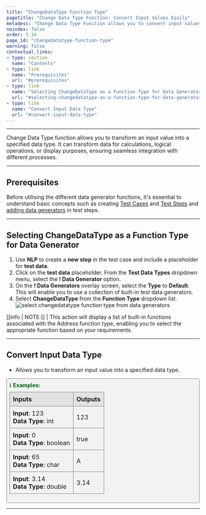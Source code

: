 ```yaml
---
title: "ChangeDataType Function Type"
pagetitle: "Change Data Type Function: Convert Input Values Easily"
metadesc: "Change Data Type Function allows you to convert input values to specified data types, ensuring compatibility for various operations and storage needs."
noindex: false
order: 5.34
page_id: "changedatatype-function-type"
warning: false
contextual_links:
- type: section
  name: "Contents"
- type: link
  name: "Prerequisites"
  url: "#prerequisites"
- type: link
  name: "Selecting ChangeDataType as a Function Type for Data Generator"
  url: "#selecting-changedatatype-as-a-function-type-for-data-generator"
- type: link
  name: "Convert Input Data Type"
  url: "#convert-input-data-type"
---
```


---

Change Data Type function allows you to transform an input value into a specified data type. It can transform data for calculations, logical operations, or display purposes, ensuring seamless integration with different processes.

---

## **Prerequisites**

Before utilising the different data generator functions, it's essential to understand basic concepts such as creating [Test Cases](https://testsigma.com/docs/test-cases/manage/add-edit-delete/#create-test-case) and [Test Steps](https://testsigma.com/docs/test-cases/create-test-steps/overview/) and [adding data generators](https://testsigma.com/docs/test-data/types/data-generator/#add-data-generators-in-test-steps) in test steps.

---

## **Selecting ChangeDataType as a Function Type for Data Generator**

1. Use **NLP** to create a **new step** in the test case and include a placeholder for **test data**.
2. Click on the **test data** placeholder. From the **Test Data Types** dropdown menu, select the **! Data Generator** option.
3. On the **! Data Generators** overlay screen, select the **Type** to **Default**. This will enable you to use a collection of built-in test data generators.
4. Select **ChangeDataType** from the **Function Type** dropdown list. ![select changedatatype function type from data generators](https://s3.amazonaws.com/static-docs.testsigma.com/new_images/projects/applications/changedatatype_functiontype_dg.gif)

[[info | NOTE:]]
| This action will display a list of built-in functions associated with the Address function type, enabling you to select the appropriate function based on your requirements.

---

## **Convert Input Data Type**

- Allows you to transform an input value into a specified data type.

<style>
  .example-container {
    border: 1px solid gray;
    border-radius: 4px;
    padding: 0.5em;
    margin: 0.5em 0;
    background-color: #f2f2f2;
  }
  .example-title {
    color: darkgreen;
    font-weight: bold;
    display: flex;
    align-items: center;
  }
  .example-title span {
    margin-right: 5px;
  }
  .example-table {
    width: 100%;
    border-collapse: collapse;
    margin-top: 0.5em;
  }
  .example-table th, .example-table td {
    border: 1px solid gray;
    padding: 0.5em;
    text-align: left;
  }
  .example-table th {
    background-color: #e2e2e2;
  }
</style>

<div class="example-container">
  <div class="example-title">
    <span>ℹ️</span>Examples:
  </div>

  <table class="example-table">
    <tr>
      <th>Inputs</th>
      <th>Outputs</th>
    </tr>
    <tr>
      <td><b>Input</b>: 123<br><b>Data Type</b>: int</td>
      <td>123</td>
    </tr>
    <tr>
      <td><b>Input</b>: 0<br><b>Data Type</b>: boolean</td>
      <td>true</td>
    </tr>
    <tr>
      <td><b>Input</b>: 65<br><b>Data Type</b>: char</td>
      <td>A</td>
    </tr>
    <tr>
      <td><b>Input</b>: 3.14<br><b>Data Type</b>: double</td>
      <td>3.14</td>
    </tr>
  </table>
</div>

---

